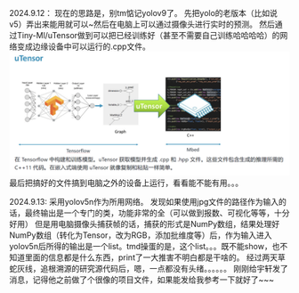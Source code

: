 2024.9.12：
现在的思路是，别tm惦记yolov9了。
先把yolo的老版本（比如说v5）弄出来能用就可以~然后在电脑上可以通过摄像头进行实时的预测。
然后通过Tiny-Ml/uTensor做到可以把已经训练好（甚至不需要自己训练哈哈哈哈）的网络变成边缘设备中可以运行的.cpp文件。
![uTensor](1726128001318.jpg)
最后把搞好的文件搞到电脑之外的设备上运行，看看能不能有用。。。

2024.9.13:
采用yolov5n作为所用网络。
发现如果使用jpg文件的路径作为输入的话，最终输出是一个专门的类，功能非常的全（可以做到报数、可视化等等，十分好用）
但是用电脑摄像头捕获帧的话，捕获的形式是NumPy数组，结果处理好NumPy数组（转化为Tensor，改为RGB，添加批维度等）后，作为输入进入yolov5n后所得的输出是一个list。tmd操蛋的是，这个list。。。既不能show，也不知道里面的信息都是什么东西，print了一大推害不明白都是干啥的。
经过两天草蛇灰线，追根溯源的研究源代码后，嗯，一点都没有头绪。。。。。。
刚刚给宇轩发了消息，记得他之前做了个很像的项目文件，如果能发给我参考一下就好了~~~

